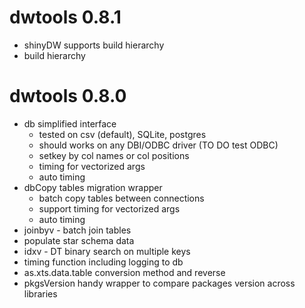 # dwtools 0.8.1

* shinyDW supports build hierarchy
* build hierarchy

# dwtools 0.8.0

* db simplified interface
  * tested on csv (default), SQLite, postgres
  * should works on any DBI/ODBC driver (TO DO test ODBC)
  * setkey by col names or col positions
  * timing for vectorized args
  * auto timing
* dbCopy tables migration wrapper
  * batch copy tables between connections
  * support timing for vectorized args
  * auto timing
* joinbyv - batch join tables
* populate star schema data
* idxv - DT binary search on multiple keys
* timing function including logging to db
* as.xts.data.table conversion method and reverse
* pkgsVersion handy wrapper to compare packages version across libraries

